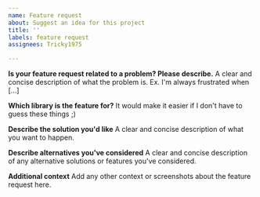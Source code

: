 ```yaml
---
name: Feature request
about: Suggest an idea for this project
title: ''
labels: feature request
assignees: Tricky1975

---
```


**Is your feature request related to a problem? Please describe.**
A clear and concise description of what the problem is. Ex. I'm always frustrated when [...]

**Which library is the feature for?**
It would make it easier if I don't have to guess these things ;)

**Describe the solution you'd like**
A clear and concise description of what you want to happen.

**Describe alternatives you've considered**
A clear and concise description of any alternative solutions or features you've considered.

**Additional context**
Add any other context or screenshots about the feature request here.
